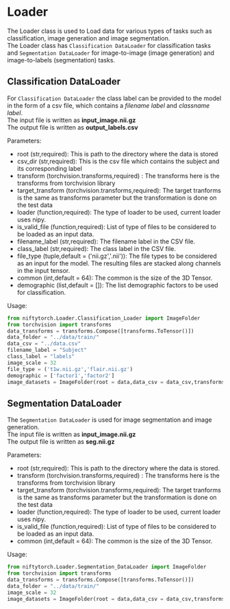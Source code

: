 # Loader

The Loader class is used to Load data for various types of tasks such as classification, image generation and image segmentation.<br>
The Loader class has `Classification DataLoader` for classification tasks and `Segmentation DataLoader` for image-to-image (image generation) and image-to-labels (segmentation) tasks.

## Classification DataLoader

For `Classification DataLoader` the class label can be provided to the model in the form of a csv file, which contains a *filename label* and *classname label*.<br>
The input file is written as **input_image.nii.gz**<br>
The output file is written as **output_labels.csv**<br>

Parameters:
<ul>
<li>root (str,required): This is path to the directory where the data is stored
<li>csv_dir (str,required): This is the csv file which contains the subject and its corresponding label
<li>transform (torchvision.transforms,required) : The transforms here is the transforms from torchvision library
<li>target_transform (torchvision.transforms,required): The target tranforms is the same as transforms parameter but the transformation is done on the test data
<li>loader (function,required): The type of loader to be used, current loader uses nipy.
<li>is_valid_file (function,required): List of type of files to be considered to be loaded as an input data. 
<li>filename_label (str,required): The filename label in the CSV file.
<li>class_label (str,required): The class label in the CSV file.
<li>file_type (tuple,default = ('nii.gz','.nii')): The file types to be considered as an input for the model. The resulting files are stacked along channels in the input tensor.
<li>common (int,default = 64): The common is the size of the 3D Tensor.
<li>demographic (list,default = []): The list demographic factors to be used for classification.
</ul>

Usage:

```python
from niftytorch.Loader.Classification_Loader import ImageFolder
from torchvision import transforms
data_transforms = transforms.Compose([transforms.ToTensor()])
data_folder = "../data/train/"
data_csv = "../data.csv"
filename_label = "Subject"
class_label = "labels"
image_scale = 32
file_type = ('t1w.nii.gz','flair.nii.gz')
demographic = ['factor1','factor2']
image_datasets = ImageFolder(root = data,data_csv = data_csv,transforms = data_transforms,target_transforms = data_transforms,loader = ,filename_label = filename_label,class_label = class_label,common = image_scale,file_type = file_type,demographic = demographic)
```

## Segmentation DataLoader

The `Segmentation DataLoader` is used for image segmentation and image generation.<br>
The input file is written as **input_image.nii.gz**<br>
The output file is written as **seg.nii.gz**<br>

Parameters:
<ul>
<li>root (str,required): This is path to the directory where the data is stored.
<li>transform (torchvision.transforms,required) : The transforms here is the transforms from torchvision library
<li>target_transform (torchvision.transforms,required): The target tranforms is the same as transforms parameter but the transformation is done on the test data
<li>loader (function,required): The type of loader to be used, current loader uses nipy.
<li>is_valid_file (function,required): List of type of files to be considered to be loaded as an input data.
<li>common (int,default = 64): The common is the size of the 3D Tensor.
</ul>

Usage:

```python
from niftytorch.Loader.Segmentation_DataLoader import ImageFolder
from torchvision import transforms
data_transforms = transforms.Compose([transforms.ToTensor()])
data_folder = "../data/train/"
image_scale = 32
image_datasets = ImageFolder(root = data,data_csv = data_csv,transforms = data_transforms,target_transforms = data_transforms,loader = ,filename_label = filename_label,class_label = class_label,common = image_scale)
```


